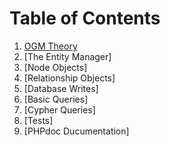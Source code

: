 Table of Contents
=================

1. [OGM Theory](ogm_theory.md)
2. [The Entity Manager]
3. [Node Objects]
4. [Relationship Objects]
5. [Database Writes]
6. [Basic Queries]
7. [Cypher Queries]
8. [Tests]
9. [PHPdoc Ducumentation]